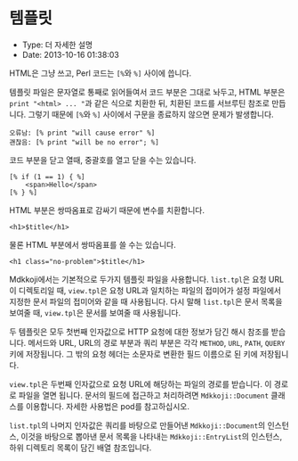 # 템플릿
- Type: 더 자세한 설명
- Date: 2013-10-16 01:38:03

HTML은 그냥 쓰고, Perl 코드는 `[%`와 `%]` 사이에 씁니다.

템플릿 파일은 문자열로 통째로 읽어들여서 코드 부분은 그대로 놔두고, HTML 부분은 `print "<html> ... "`과 같은 식으로 치환한 뒤, 치환된 코드를 서브루틴 참조로 만듭니다. 그렇기 때문에 `[%`와 `%]` 사이에서 구문을 종료하지 않으면 문제가 발생합니다.

	오류남: [% print "will cause error" %]
	괜찮음: [% print "will be no error"; %]

코드 부분을 닫고 열때, 중괄호를 열고 닫을 수는 있습니다. 

	[% if (1 == 1) { %]
		<span>Hello</span>
	[% } %]

HTML 부분은 쌍따옴표로 감싸기 때문에 변수를 치환합니다.

	<h1>$title</h1>

물론 HTML 부분에서 쌍따옴표를 쓸 수는 있습니다.

	<h1 class="no-problem">$title</h1>

Mdkkoji에서는 기본적으로 두가지 템플릿 파일을 사용합니다. `list.tpl`은 요청 URL이 디렉토리일 때, `view.tpl`은 요청 URL과 일치하는 파일의 접미어가 설정 파일에서 지정한 문서 파일의 접미어와 같을 때 사용됩니다. 다시 말해 
`list.tpl`은 문서 목록을 보여줄 때, `view.tpl`은 문서를 보여줄 때 사용됩니다.

두 템플릿은 모두 첫번째 인자값으로 HTTP 요청에 대한 정보가 담긴 해시 참조를 받습니다. 메서드와 URL, URL의 경로 부분과 쿼리 부분은 각각 `METHOD`, `URL`, `PATH`, `QUERY` 키에 저장됩니다. 그 밖의 요청 헤더는 소문자로 변환한 
필드 이름으로 된 키에 저장됩니다.  

`view.tpl`은 두번째 인자값으로 요청 URL에 해당하는 파일의 경로를 받습니다. 이 경로로 파일을 열면 됩니다. 
문서의 필드에 접근하고 처리하려면 `Mdkkoji::Document` 클래스를 이용합니다. 자세한 사용법은 pod를 참고하십시오.

`list.tpl`의 나머지 인자값은 쿼리를 바탕으로 만들어낸 `Mdkkoji::Document`의 인스턴스, 이것을 바탕으로 뽑아낸 
문서 목록을 나타내는 `Mdkkoji::EntryList`의 인스턴스, 하위 디렉토리 목록이 담긴 배열 참조입니다.
